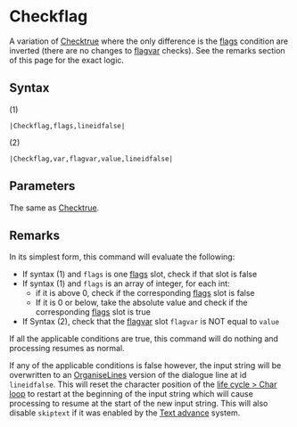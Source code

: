 # Checkflag

A variation of [Checktrue](Checktrue.md) where the only difference is the [flags](../../../Flags%20arrays/flags.md) condition are inverted (there are no changes to [flagvar](../../../Flags%20arrays/flagvar.md) checks). See the remarks section of this page for the exact logic.

## Syntax

(1)

````
|Checkflag,flags,lineidfalse|
````

(2)

````
|Checkflag,var,flagvar,value,lineidfalse|
````

## Parameters

The same as [Checktrue](Checktrue.md).

## Remarks

In its simplest form, this command will evaluate the following:

* If syntax (1) and `flags` is one [flags](../../../Flags%20arrays/flags.md) slot, check if that slot is false
* If syntax (1) and `flags` is an array of integer, for each int:
  * if it is above 0, check if the corresponding [flags](../../../Flags%20arrays/flags.md) slot is false
  * If it is 0 or below, take the absolute value and check if the corresponding [flags](../../../Flags%20arrays/flags.md) slot is true
* If Syntax (2), check that the [flagvar](../../../Flags%20arrays/flagvar.md) slot `flagvar` is NOT equal to `value`

If all the applicable conditions are true, this command will do nothing and processing resumes as normal.

If any of the applicable conditions is false however, the input string will be overwritten to an [OrganiseLines](../../Related%20Systems/Automatic%20Line%20Breaks/OrganiseLines.md) version of the dialogue line at id `lineidfalse`. This will reset the character position of the [life cycle > Char loop](../../life%20cycle.md#char-loop) to restart at the beginning of the input string which will cause processing to resume at the start of the new input string. This will also disable `skiptext` if it was enabled by the [Text advance](../../Related%20Systems/Text%20advance.md) system.
